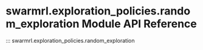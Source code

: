 # swarmrl.exploration_policies.random_exploration Module API Reference

::: swarmrl.exploration_policies.random_exploration
